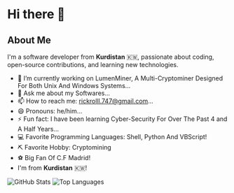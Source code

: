 # Hi there 👋

## About Me
I'm a software developer from **Kurdistan** 🇰🇼, passionate about coding, open-source contributions, and learning new technologies.

- 🔭 I’m currently working on LumenMiner, A Multi-Cryptominer Designed For Both Unix And Windows Systems...
- 💬 Ask me about my Softwares...
- 📫 How to reach me: rickrolll.747@gmail.com...
- 😄 Pronouns: he/him...
- ⚡ Fun fact: I have been learning Cyber-Security For Over The Past 4 and A Half Years...
- 💻 Favorite Programming Languages: Shell, Python And VBScript!
- ⛏️ Favorite Hobby: Cryptomining
- ⚽ Big Fan Of C.F Madrid!
- I'm from **Kurdistan** 🇰🇼!

![GitHub Stats](https://github-readme-stats.vercel.app/api?username=rickroll747&show_icons=true&hide_title=true)
![Top Languages](https://github-readme-stats.vercel.app/api/top-langs/?username=rickroll747&layout=compact&hide_title=true)
